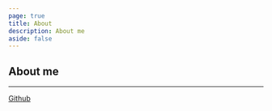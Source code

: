 ```yaml
---
page: true
title: About
description: About me
aside: false
---
```


## About me

---

[Github](https://github.com/ccb1900)
